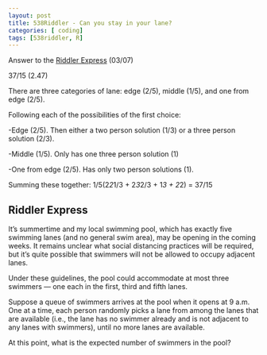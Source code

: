 ```yaml
---
layout: post
title: 538Riddler - Can you stay in your lane?
categories: [ coding]
tags: [538riddler, R]
---
```

Answer to the [Riddler Express](https://fivethirtyeight.com/features/can-you-stay-in-your-lane/) (03/07) 

37/15 (2.47)

There are three categories of lane: edge (2/5), middle (1/5), and one from edge (2/5).

Following each of the possibilities of the first choice:

-Edge (2/5). Then either a two person solution (1/3) or a three person solution (2/3).

-Middle (1/5). Only has one three person solution (1)

-One from edge (2/5). Has only two person solutions (1).

Summing these together: 1/5(2*2*1/3 + 2*3*2/3 + 1*3 + 2*2) = 37/15


## Riddler Express

It’s summertime and my local swimming pool, which has exactly five swimming lanes (and no general swim area), may be opening in the coming weeks. It remains unclear what social distancing practices will be required, but it’s quite possible that swimmers will not be allowed to occupy adjacent lanes.

Under these guidelines, the pool could accommodate at most three swimmers — one each in the first, third and fifth lanes.

Suppose a queue of swimmers arrives at the pool when it opens at 9 a.m. One at a time, each person randomly picks a lane from among the lanes that are available (i.e., the lane has no swimmer already and is not adjacent to any lanes with swimmers), until no more lanes are available.

At this point, what is the expected number of swimmers in the pool?
